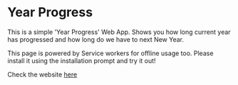 # Year Progress

This is a simple 'Year Progress' Web App. Shows you how long current year has progressed and how long do we have to next New Year.

This page is powered by Service workers for offline usage too. Please install it using the installation prompt and try it out!

Check the website [here](https://yearprogress.jjhome.in)

